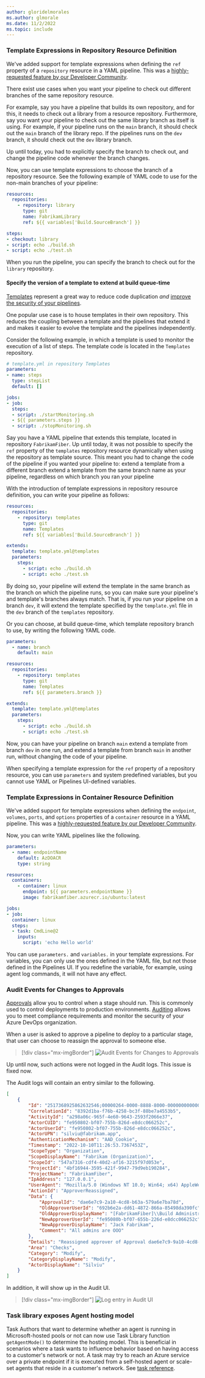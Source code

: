 ```yaml
---
author: gloridelmorales
ms.author: glmorale
ms.date: 11/2/2022
ms.topic: include
---
```

### Template Expressions in Repository Resource Definition

We've added support for template expressions when defining the `ref` property of a `repository` resource in a YAML pipeline. This was a [highly-requested feature by our Developer Community](https://developercommunity.visualstudio.com/t/allow-variables-at-resourcesrepositoriesrepository/816606).

There exist use cases when you want your pipeline to check out different branches of the same repository resource. 

For example, say you have a pipeline that builds its own repository, and for this, it needs to check out a library from a resource repository. Furthermore, say you want your pipeline to check out the same library branch as itself is using. For example, if your pipeline runs on the `main` branch, it should check out the `main` branch of the library repo. If the pipelines runs on the `dev` branch, it should check out the `dev` library branch.

Up until today, you had to explicitly specify the branch to check out, and change the pipeline code whenever the branch changes. 

Now, you can use template expressions to choose the branch of a repository resource. See the following example of 
YAML code to use for the non-main branches of your pipeline:

```yml
resources:
  repositories:
    - repository: library
      type: git
      name: FabrikamLibrary
      ref: ${{ variables['Build.SourceBranch'] }}

steps:
- checkout: library
- script: echo ./build.sh
- script: echo ./test.sh
```

When you run the pipeline, you can specify the branch to check out for the `library` repository.

#### Specify the version of a template to extend at build queue-time

[Templates](/azure/devops/pipelines/process/templates) represent a great way to reduce code duplication _and_ [improve the security of your pipelines](/azure/devops/pipelines/security/templates?). 

One popular use case is to house templates in their own repository. This reduces the coupling between a template and the pipelines that extend it and makes it easier to evolve the template and the pipelines independently. 

Consider the following example, in which a template is used to monitor the execution of a list of steps. The template code is located in the `Templates` repository.

```yml
# template.yml in repository Templates
parameters:
- name: steps
  type: stepList
  default: []

jobs:
- job:
  steps:
  - script: ./startMonitoring.sh
  - ${{ parameters.steps }}
  - script: ./stopMonitoring.sh
```

Say you have a YAML pipeline that extends this template, located in repository `FabrikamFiber`. Up until today, it was not possible to specify the `ref` property of the `templates` repository resource dynamically when using the repository as template source. This meant you had to change the code of the pipeline if you wanted your pipeline to: 
extend a template from a different branch
extend a template from the same branch name as your pipeline, regardless on which branch you ran your pipeline

With the introduction of template expressions in repository resource definition, you can write your pipeline as follows:
```yml
resources:
  repositories:
    - repository: templates
      type: git
      name: Templates
      ref: ${{ variables['Build.SourceBranch'] }}

extends:
  template: template.yml@templates
  parameters:
    steps:
      - script: echo ./build.sh
      - script: echo ./test.sh
```
By doing so, your pipeline will extend the template in the same branch as the branch on which the pipeline runs, so you can make sure your pipeline's and template's branches always match. That is, if you run your pipeline on a branch `dev`, it will extend the template specified by the `template.yml` file in the `dev` branch of the `templates` repository.

Or you can choose, at build queue-time, which template repository branch to use, by writing the following YAML code.
```yml
parameters:
  - name: branch
    default: main

resources:
  repositories:
    - repository: templates
      type: git
      name: Templates
      ref: ${{ parameters.branch }}

extends:
  template: template.yml@templates
  parameters:
    steps:
      - script: echo ./build.sh
      - script: echo ./test.sh

```

Now, you can have your pipeline on branch `main` extend a template from branch `dev` in one run, and extend a template from branch `main` in another run, without changing the code of your pipeline.

When specifying a template expression for the `ref` property of a repository resource, you can use `parameters` and system predefined variables, but you cannot use YAML or Pipelines UI-defined variables.

### Template Expressions in Container Resource Definition

We've added support for template expressions when defining the `endpoint`, `volumes`,  `ports`, and `options` properties of a `container` resource in a YAML pipeline. This was a [highly-requested feature by our Developer Community](https://developercommunity.visualstudio.com/t/allow-variables-at-resourcesrepositoriesrepository/816606).

Now, you can write YAML pipelines like the following.

```yml
parameters:
  - name: endpointName    
    default: AzDOACR
    type: string

resources:
  containers:
    - container: linux
      endpoint: ${{ parameters.endpointName }}
      image: fabrikamfiber.azurecr.io/ubuntu:latest

jobs:
- job:
  container: linux
  steps:
  - task: CmdLine@2
    inputs:
      script: 'echo Hello world'
```

You can use `parameters.` and `variables.` in your template expressions. For variables, you can only use the ones defined in the YAML file, but not those defined in the Pipelines UI. If you redefine the variable, for example, using agent log commands, it will not have any effect.

### Audit Events for Changes to Approvals

[Approvals](/azure/devops/pipelines/process/approvals?view=azure-devops&tabs=check-pass#approvals&preserve-view=true) allow you to control when a stage should run. This is commonly used to control deployments to production environments. [Auditing](/azure/devops/organizations/audit/azure-devops-auditing?view=azure-devops&tabs=preview-page&preserve-view=true) allows you to meet compliance requirements and monitor the security of your Azure DevOps organization.

When a user is asked to approve a pipeline to deploy to a particular stage, that user can choose to reassign the approval to someone else. 

> [!div class="mx-imgBorder"]
> ![Audit Events for Changes to Approvals](../../media/212-pipelines-01.png)

Up until now, such actions were not logged in the Audit logs. This issue is fixed now. 

The Audit logs will contain an entry similar to the following.
```json
[
    {
        "Id": "2517368925862632546;00000264-0000-8888-8000-000000000000;839ad1ba-f72b-4258-bc3f-88be7a4553b5",
        "CorrelationId": "8392d1ba-f76b-4258-bc3f-88be7a4553b5",
        "ActivityId": "a298a06c-965f-4e60-9643-2593f2066e37",
        "ActorCUID": "fe950802-bf07-755b-826d-e8dcc066252c",
        "ActorUserId": "fe950802-bf07-755b-826d-e8dcc066252c",
        "ActorUPN": "silviu@fabrikam.app",
        "AuthenticationMechanism": "AAD_Cookie",
        "Timestamp": "2022-10-10T11:26:53.7367453Z",
        "ScopeType": "Organization",
        "ScopeDisplayName": "Fabrikam (Organization)",
        "ScopeId": "547a7316-cdf4-40d2-af16-3215f97d053e",
        "ProjectId": "4bf16944-3595-421f-9947-79d9eb190284",
        "ProjectName": "FabrikamFiber",
        "IpAddress": "127.0.0.1",
        "UserAgent": "Mozilla/5.0 (Windows NT 10.0; Win64; x64) AppleWebKit/537.36 (KHTML, like Gecko) Chrome/106.0.0.0 Safari/537.36 Edg/106.0.1370.37",
        "ActionId": "ApproverReassigned",
        "Data": {
            "ApprovalId": "dae6e7c9-2a10-4cd8-b63a-579a6e7ba78d",
            "OldApproverUserId": "692b6e2a-dd61-4872-866a-85498da390fc",
            "OldApproverDisplayName": "[FabrikamFiber]\\Build Administrators",
            "NewApproverUserId": "fe95080b-bf07-655b-226d-e8dcc066252c",
            "NewApproverDisplayName": "Jack Fabrikam",
            "Comment": "All admins are OOO"
        },
        "Details": "Reassigned approver of Approval dae6e7c9-9a10-4cd8-b63a-579a6e7ba78d in Project \"FabrikamFiber\" from \"[FabrikamFiber]\\Build Administrators\" to \"Jack Fabrikam\" with comment \"All admins are OOO\".",
        "Area": "Checks",
        "Category": "Modify",
        "CategoryDisplayName": "Modify",
        "ActorDisplayName": "Silviu"
    }
]

```

In addition, it will show up in the Audit UI.

> [!div class="mx-imgBorder"]
> ![Log entry in Audit UI](../../media/212-pipelines-02.png)

### Task library exposes Agent hosting model

Task Authors that want to determine whether an agent is running in Microsoft-hosted pools or not can now use Task Library function `getAgentMode()` to determine the hosting model. This is beneficial in scenarios where a task wants to influence behavior based on having access to a customer's network or not. A task may try to reach an Azure service over a private endpoint if it is executed from a self-hosted agent or scale-set agents that reside in a customer's network.
See [task reference](https://github.com/microsoft/azure-pipelines-task-lib/blob/master/node/docs/azure-pipelines-task-lib.md#taskgetAgentMode).
